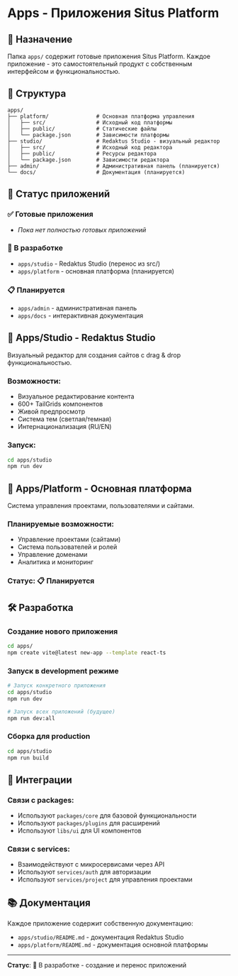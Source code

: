 # Apps - Приложения Situs Platform

## 🎯 Назначение

Папка `apps/` содержит готовые приложения Situs Platform. Каждое приложение - это самостоятельный продукт с собственным интерфейсом и функциональностью.

## 📁 Структура

```
apps/
├── platform/               # Основная платформа управления
│   ├── src/                # Исходный код платформы
│   ├── public/             # Статические файлы
│   └── package.json        # Зависимости платформы
├── studio/                 # Redaktus Studio - визуальный редактор
│   ├── src/                # Исходный код редактора
│   ├── public/             # Ресурсы редактора
│   └── package.json        # Зависимости редактора
├── admin/                  # Административная панель (планируется)
└── docs/                   # Документация (планируется)
```

## 🚀 Статус приложений

### ✅ Готовые приложения

- _Пока нет полностью готовых приложений_

### 🔄 В разработке

- `apps/studio` - Redaktus Studio (перенос из src/)
- `apps/platform` - основная платформа (планируется)

### 📋 Планируется

- `apps/admin` - административная панель
- `apps/docs` - интерактивная документация

## 🎨 Apps/Studio - Redaktus Studio

Визуальный редактор для создания сайтов с drag & drop функциональностью.

### Возможности:

- Визуальное редактирование контента
- 600+ TailGrids компонентов
- Живой предпросмотр
- Система тем (светлая/темная)
- Интернационализация (RU/EN)

### Запуск:

```bash
cd apps/studio
npm run dev
```

## 🏢 Apps/Platform - Основная платформа

Система управления проектами, пользователями и сайтами.

### Планируемые возможности:

- Управление проектами (сайтами)
- Система пользователей и ролей
- Управление доменами
- Аналитика и мониторинг

### Статус: 📋 Планируется

## 🛠️ Разработка

### Создание нового приложения

```bash
cd apps/
npm create vite@latest new-app --template react-ts
```

### Запуск в development режиме

```bash
# Запуск конкретного приложения
cd apps/studio
npm run dev

# Запуск всех приложений (будущее)
npm run dev:all
```

### Сборка для production

```bash
cd apps/studio
npm run build
```

## 🔗 Интеграции

### Связи с packages:

- Используют `packages/core` для базовой функциональности
- Используют `packages/plugins` для расширений
- Используют `libs/ui` для UI компонентов

### Связи с services:

- Взаимодействуют с микросервисами через API
- Используют `services/auth` для авторизации
- Используют `services/project` для управления проектами

## 📚 Документация

Каждое приложение содержит собственную документацию:

- `apps/studio/README.md` - документация Redaktus Studio
- `apps/platform/README.md` - документация основной платформы

---

**Статус**: 🚧 В разработке - создание и перенос приложений
